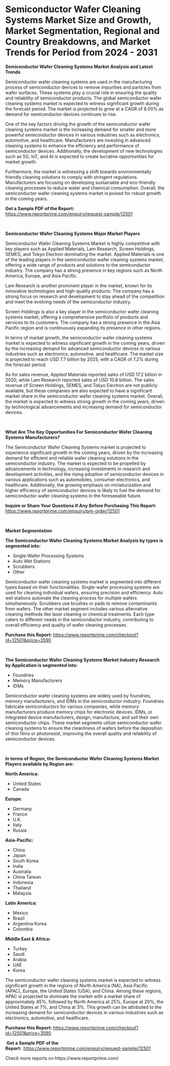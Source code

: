 <p><h1>Semiconductor Wafer Cleaning Systems Market Size and Growth, Market Segmentation, Regional and Country Breakdowns, and Market Trends for Period from 2024 -  2031</h1></p><p><strong>Semiconductor Wafer Cleaning Systems Market Analysis and Latest Trends</strong></p>
<p><p>Semiconductor wafer cleaning systems are used in the manufacturing process of semiconductor devices to remove impurities and particles from wafer surfaces. These systems play a crucial role in ensuring the quality and reliability of semiconductor products. The global semiconductor wafer cleaning systems market is expected to witness significant growth during the forecast period. The market is projected to grow at a CAGR of 8.00% as demand for semiconductor devices continues to rise.</p><p>One of the key factors driving the growth of the semiconductor wafer cleaning systems market is the increasing demand for smaller and more powerful semiconductor devices in various industries such as electronics, automotive, and healthcare. Manufacturers are investing in advanced cleaning systems to enhance the efficiency and performance of semiconductor devices. Additionally, the development of new technologies such as 5G, IoT, and AI is expected to create lucrative opportunities for market growth.</p><p>Furthermore, the market is witnessing a shift towards environmentally friendly cleaning solutions to comply with stringent regulations. Manufacturers are focusing on developing sustainable and eco-friendly cleaning processes to reduce water and chemical consumption. Overall, the semiconductor wafer cleaning systems market is poised for robust growth in the coming years.</p></p>
<p><strong>Get a Sample PDF of the Report:&nbsp;</strong> <a href="https://www.reportprime.com/enquiry/request-sample/12501">https://www.reportprime.com/enquiry/request-sample/12501</a></p>
<p>&nbsp;</p>
<p><strong>Semiconductor Wafer Cleaning Systems Major Market Players</strong></p>
<p><p>Semiconductor Wafer Cleaning Systems Market is highly competitive with key players such as Applied Materials, Lam Research, Screen Holdings, SEMES, and Tokyo Electron dominating the market. Applied Materials is one of the leading players in the semiconductor wafer cleaning systems market, offering a wide range of products and solutions to the semiconductor industry. The company has a strong presence in key regions such as North America, Europe, and Asia Pacific.</p><p>Lam Research is another prominent player in the market, known for its innovative technologies and high-quality products. The company has a strong focus on research and development to stay ahead of the competition and meet the evolving needs of the semiconductor industry.</p><p>Screen Holdings is also a key player in the semiconductor wafer cleaning systems market, offering a comprehensive portfolio of products and services to its customers. The company has a strong presence in the Asia Pacific region and is continuously expanding its presence in other regions.</p><p>In terms of market growth, the semiconductor wafer cleaning systems market is expected to witness significant growth in the coming years, driven by the increasing demand for advanced semiconductor devices in various industries such as electronics, automotive, and healthcare. The market size is projected to reach USD 7.7 billion by 2025, with a CAGR of 7.2% during the forecast period.</p><p>As for sales revenue, Applied Materials reported sales of USD 17.2 billion in 2020, while Lam Research reported sales of USD 10.8 billion. The sales revenue of Screen Holdings, SEMES, and Tokyo Electron are not publicly available, but these companies are also expected to have a significant market share in the semiconductor wafer cleaning systems market. Overall, the market is expected to witness strong growth in the coming years, driven by technological advancements and increasing demand for semiconductor devices.</p></p>
<p>&nbsp;</p>
<p><strong>What Are The Key Opportunities For Semiconductor Wafer Cleaning Systems Manufacturers?</strong></p>
<p><p>The Semiconductor Wafer Cleaning Systems market is projected to experience significant growth in the coming years, driven by the increasing demand for efficient and reliable wafer cleaning solutions in the semiconductor industry. The market is expected to be propelled by advancements in technology, increasing investments in research and development activities, and the rising adoption of semiconductor devices in various applications such as automobiles, consumer electronics, and healthcare. Additionally, the growing emphasis on miniaturization and higher efficiency of semiconductor devices is likely to fuel the demand for semiconductor wafer cleaning systems in the foreseeable future.</p></p>
<p><strong>Inquire or Share Your Questions If Any Before Purchasing This Report:</strong> <a href="https://www.reportprime.com/enquiry/pre-order/12501">https://www.reportprime.com/enquiry/pre-order/12501</a></p>
<p>&nbsp;</p>
<p><strong>Market Segmentation</strong></p>
<p><strong>The Semiconductor Wafer Cleaning Systems Market Analysis by types is segmented into:</strong></p>
<p><ul><li>Single-Wafer Processing Systems</li><li>Auto Wet Stations</li><li>Scrubbers</li><li>Other</li></ul></p>
<p><p>Semiconductor wafer cleaning systems market is segmented into different types based on their functionalities. Single-wafer processing systems are used for cleaning individual wafers, ensuring precision and efficiency. Auto wet stations automate the cleaning process for multiple wafers simultaneously. Scrubbers use brushes or pads to remove contaminants from wafers. The other market segment includes various alternative cleaning methods like laser cleaning or chemical treatments. Each type caters to different needs in the semiconductor industry, contributing to overall efficiency and quality of wafer cleaning processes.</p></p>
<p><strong>Purchase this Report:&nbsp;</strong><a href="https://www.reportprime.com/checkout?id=12501&price=3590">https://www.reportprime.com/checkout?id=12501&price=3590</a></p>
<p>&nbsp;</p>
<p><strong>The Semiconductor Wafer Cleaning Systems Market Industry Research by Application is segmented into:</strong></p>
<p><ul><li>Foundries</li><li>Memory Manufacturers</li><li>IDMs</li></ul></p>
<p><p>Semiconductor wafer cleaning systems are widely used by foundries, memory manufacturers, and IDMs in the semiconductor industry. Foundries fabricate semiconductors for various companies, while memory manufacturers produce memory chips for electronic devices. IDMs, or integrated device manufacturers, design, manufacture, and sell their own semiconductor chips. These market segments utilize semiconductor wafer cleaning systems to ensure the cleanliness of wafers before the deposition of thin films or photoresist, improving the overall quality and reliability of semiconductor devices.</p></p>
<p>&nbsp;</p>
<p><strong>In terms of Region, the Semiconductor Wafer Cleaning Systems Market Players available by Region are:</strong></p>
<p>
    <p> <strong> North America: </strong>
        <ul>
            <li>United States</li>
            <li>Canada</li>
        </ul>
        </p> 
    <p> <strong> Europe: </strong>
        <ul>
            <li>Germany</li>
            <li>France</li>
            <li>U.K.</li>
            <li>Italy</li>
            <li>Russia</li>
        </ul>
        </p> 
    <p> <strong> Asia-Pacific: </strong>
        <ul>
            <li>China</li>
            <li>Japan</li>
            <li>South Korea</li>
            <li>India</li>
            <li>Australia</li>
            <li>China Taiwan</li>
            <li>Indonesia</li>
            <li>Thailand</li>
            <li>Malaysia</li>
        </ul>
        </p> 
    <p> <strong> Latin America: </strong>
        <ul>
            <li>Mexico</li>
            <li>Brazil</li>
            <li>Argentina Korea</li>
            <li>Colombia</li>
        </ul>
        </p> 
    <p> <strong> Middle East & Africa: </strong>
        <ul>
            <li>Turkey</li>
            <li>Saudi</li>
            <li>Arabia</li>
            <li>UAE</li>
            <li>Korea</li>
        </ul>
    </p>
    </p>
<p><p>The semiconductor wafer cleaning systems market is expected to witness significant growth in the regions of North America (NA), Asia Pacific (APAC), Europe, the United States (USA), and China. Among these regions, APAC is projected to dominate the market with a market share of approximately 45%, followed by North America at 25%, Europe at 20%, the United States at 7%, and China at 3%. This growth can be attributed to the increasing demand for semiconductor devices in various industries such as electronics, automotive, and healthcare.</p></p>
<p><strong>Purchase this Report: </strong><a href="https://www.reportprime.com/checkout?id=12501&price=3590">https://www.reportprime.com/checkout?id=12501&price=3590</a></p>
<p>&nbsp;<strong>Get a Sample PDF of the Report:&nbsp;&nbsp;</strong><a href="https://www.reportprime.com/enquiry/request-sample/12501">https://www.reportprime.com/enquiry/request-sample/12501</a></p>
<p><strong></strong></p>
<p>Check more reports on https://www.reportprime.com/</p>